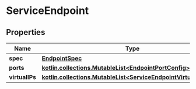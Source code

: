
# ServiceEndpoint

## Properties
Name | Type | Description | Notes
------------ | ------------- | ------------- | -------------
**spec** | [**EndpointSpec**](EndpointSpec.md) |  |  [optional]
**ports** | [**kotlin.collections.MutableList&lt;EndpointPortConfig&gt;**](EndpointPortConfig.md) |  |  [optional]
**virtualIPs** | [**kotlin.collections.MutableList&lt;ServiceEndpointVirtualIPsInner&gt;**](ServiceEndpointVirtualIPsInner.md) |  |  [optional]



